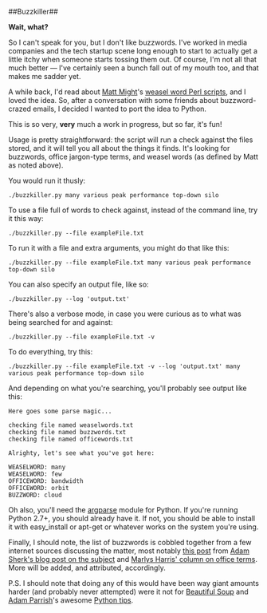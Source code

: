 ##Buzzkiller##

__Wait, what?__

So I can't speak for you, but I don't like buzzwords.  I've worked in media companies and the tech startup scene long enough to start to actually get a little itchy when someone starts tossing them out.  Of course, I'm not all that much better — I've certainly seen a bunch fall out of my mouth too, and that makes me sadder yet.

A while back, I'd read about [Matt Might](matt.might.net)'s [weasel word Perl scripts](http://matt.might.net/articles/shell-scripts--fileor-passive-voice-weasel-words-duplicates/), and I loved the idea.  So, after a conversation with some friends about buzzword-crazed emails, I decided I wanted to port the idea to Python.

This is so very, __very__ much a work in progress, but so far, it's fun!

Usage is pretty straightforward: the script will run a check against the files stored, and it will tell you all about the things it finds.  It's looking for buzzwords, office jargon-type terms, and weasel words (as defined by Matt as noted above).


You would run it thusly:

	./buzzkiller.py many various peak performance top-down silo

To use a file full of words to check against, instead of the command line, try it this way:

	./buzzkiller.py --file exampleFile.txt

To run it with a file and extra arguments, you might do that like this:

	./buzzkiller.py --file exampleFile.txt many various peak performance top-down silo

You can also specify an output file, like so:

	./buzzkiller.py --log 'output.txt'

There's also a verbose mode, in case you were curious as to what was being searched for and against:

	./buzzkiller.py --file exampleFile.txt -v

To do everything, try this:

	./buzzkiller.py --file exampleFile.txt -v --log 'output.txt' many various peak performance top-down silo

And depending on what you're searching, you'll probably see output like this:

	Here goes some parse magic...

	checking file named weaselwords.txt
	checking file named buzzwords.txt
	checking file named officewords.txt

	Alrighty, let's see what you've got here: 

	WEASELWORD: many
	WEASELWORD: few
	OFFICEWORD: bandwidth
	OFFICEWORD: orbit
	BUZZWORD: cloud



Oh also, you'll need the [argparse](http://docs.python.org/dev/library/argparse.html) module for Python.  If you're running Python 2.7+, you should already have it.  If not, you should be able to install it with easy_install or apt-get or whatever works on the system you're using.

Finally, I should note, the list of buzzwords is cobbled together from a few internet sources discussing the matter, most notably [this post](http://www.adamsherk.com/public-relations/most-overused-press-release-buzzwords/) from [Adam Sherk's blog post on the subject](http://www.adamsherk.com/) and [Marlys Harris' column on office terms](http://moneywatch.bnet.com/saving-money/blog/consumer-reporter/words-you-should-never-use-at-the-office-unless-you-have-to/292/?tag=col1;blog-river).  More will be added, and attributed, accordingly.

P.S. I should note that doing any of this would have been way giant amounts harder (and probably never attempted) were it not for [Beautiful Soup](http://www.crummy.com/software/BeautifulSoup/documentation.html) and [Adam Parrish](http://decontextualize.net)'s awesome [Python tips](http://itpedia.nyu.edu/wiki/Introduction_to_Python).
